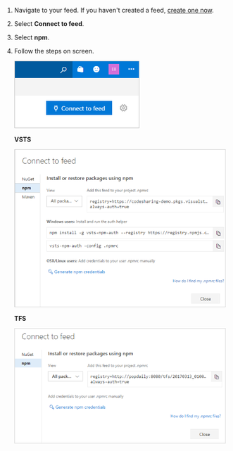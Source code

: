 1. Navigate to your feed. If you haven't created a feed, [create one now](../../feeds/create-feed.md).

1. Select **Connect to feed**.

1. Select **npm**.

1. Follow the steps on screen.

   ![Connect to feed button in the upper-right of the page](../_img/connect-to-feed.png)

   **VSTS**

   ![npm configuration in the Connect to feed dialog](../_img/connect-to-feed-npm.png)

   **TFS**

   ![npm configuration in the Connect to feed dialog](../_img/connect-to-feed-npm-tfs.png)
